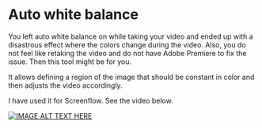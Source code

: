 # Auto white balance

You left auto white balance on while taking your video and ended up with a disastrous effect where the colors change during the video. Also, you do not feel like retaking the video and do not have Adobe Premiere to fix the issue. Then this tool might be for you.

It allows defining a region of the image that should be constant in color and then adjusts the video accordingly.

I have used it for Screenflow. See the video below.

[![IMAGE ALT TEXT HERE](https://user-images.githubusercontent.com/1872705/205855949-b176ce52-2f23-42a9-b1c2-6bc1c829c929.png)](https://www.youtube.com/watch?v=YOUTUBE_VIDEO_ID_HERE)


